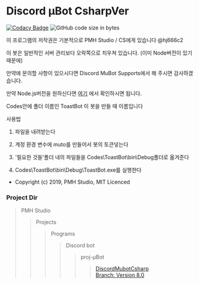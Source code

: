 # Discord μBot CsharpVer
 [![Codacy Badge](https://api.codacy.com/project/badge/Grade/a8095179c19148e4b0914ccc5880b86c)](https://www.codacy.com/app/hj666c2/DiscordMuBotCsharp?utm_source=github.com&amp;utm_medium=referral&amp;utm_content=hj666c2/DiscordMuBotCsharp&amp;utm_campaign=Badge_Grade) ![GitHub code size in bytes](https://img.shields.io/github/languages/code-size/hj666c2/DiscordMubotCsharp.svg)
 
이 프로그램의 저작권은 기본적으로 PMH Studio / CS에게 있습니다 @hj666c2

이 봇은 일반적인 서버 관리보다 오락쪽으로 치우쳐 있습니다. (이미 Node버전이 있기 때문에)

만약에 문의할 사항이 있으시다면 Discord MuBot Supports에서 해 주시면 감사하겠습니다.

만약 Node.js버전을 원하신다면 [여기](https://github.com/PMHStudio/DiscordMuBot) 에서 확인하시면 됩니다.

Codes안에 폴더 이름인 ToastBot 이 봇을 만들 때 이름입니다 


사용법

1. 파일을 내려받는다

2. 계정 환경 변수에 muto를 만들어서 봇의 토큰넣는다

3. '필요한 것들'폴더 내의 파일들을 Codes\ToastBot\bin\Debug폴더로 옮겨준다

4. Codes\ToastBot\bin\Debug\ToastBot.exe를 실행한다

 * Copyright (c) 2019, PMH Studio, MIT Licenced

### Project Dir
> PMH Studio
>> Projects
>>> Programs
>>>> Discord bot
>>>>> proj-μBot
>>>>>> [DiscordMubotCsharp](https://github.com/hj666c2/discordmubotcsharp) <br >
>>>>>> [Branch: Version 8.0](https://github.com/PMHStudio/DiscordMuBot/branches)

